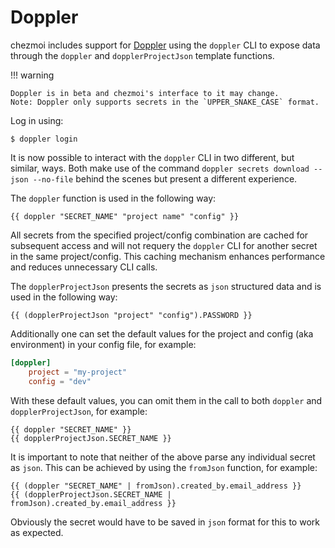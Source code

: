 # Doppler

chezmoi includes support for [Doppler](https://www.doppler.com) using the `doppler`
CLI to expose data through the `doppler` and `dopplerProjectJson`
template functions.

!!! warning

    Doppler is in beta and chezmoi's interface to it may change.
    Note: Doppler only supports secrets in the `UPPER_SNAKE_CASE` format.

Log in using:

```console
$ doppler login
```

It is now possible to interact with the `doppler` CLI in two different, but similar, ways.
Both make use of the command `doppler secrets download --json --no-file` behind the scenes
but present a different experience.

The `doppler` function is used in the following way:
```
{{ doppler "SECRET_NAME" "project name" "config" }}
```

All secrets from the specified project/config combination are cached for subsequent access and
will not requery the `doppler` CLI for another secret in the same project/config.
This caching mechanism enhances performance and reduces unnecessary CLI calls.

The `dopplerProjectJson` presents the secrets as `json` structured data and is used in the following
way:
```
{{ (dopplerProjectJson "project" "config").PASSWORD }}
```

Additionally one can set the default values for the project and
config (aka environment) in your config file, for example:

```toml title="~/.config/chezmoi/chezmoi.toml"
[doppler]
    project = "my-project"
    config = "dev"
```
With these default values, you can omit them in the call to both `doppler` and `dopplerProjectJson`,
for example:
```
{{ doppler "SECRET_NAME" }}
{{ dopplerProjectJson.SECRET_NAME }}
```

It is important to note that neither of the above parse any individual secret as `json`.
This can be achieved by using the `fromJson` function, for example:
```
{{ (doppler "SECRET_NAME" | fromJson).created_by.email_address }}
{{ (dopplerProjectJson.SECRET_NAME | fromJson).created_by.email_address }}
```
Obviously the secret would have to be saved in `json` format for this to work as expected.
